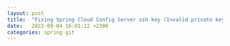 ```yaml
---
layout: post
title:  "Fixing Spring Cloud Config Server ssh key (Invalid private key, RSA with SHA-1 No Longer allowed)"
date:   2022-09-04 16:01:12 +2300
categories: spring git
---
```

